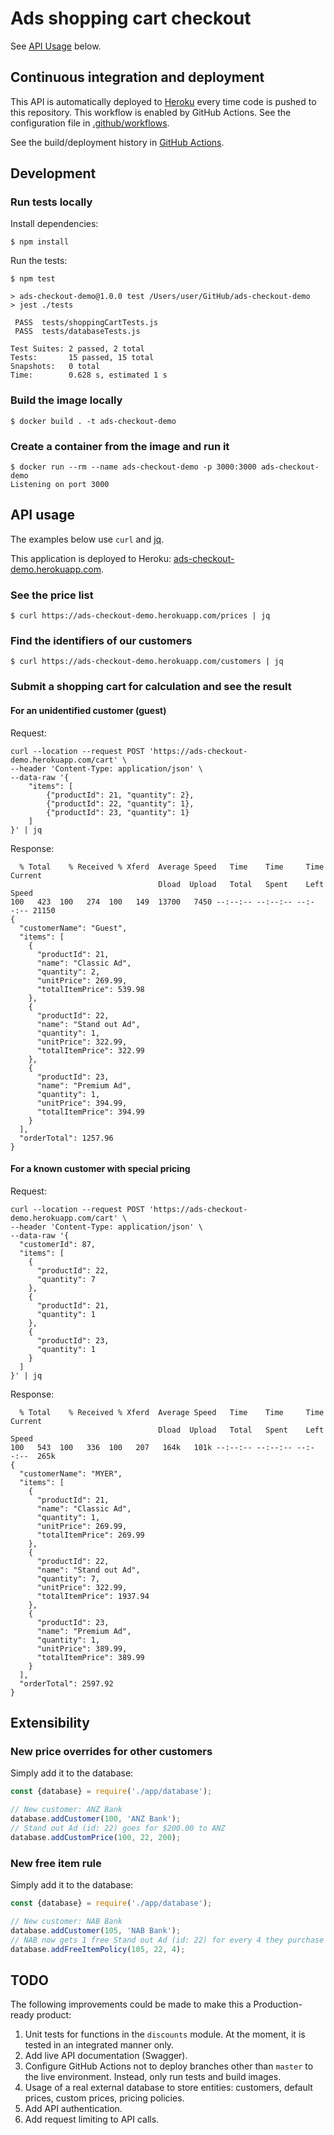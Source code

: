 # Ads shopping cart checkout

See [API Usage](#api-usage) below.

## Continuous integration and deployment

This API is automatically deployed to [Heroku](heroku.com) every time code is pushed to this repository. This workflow is enabled by GitHub Actions. See the configuration file in [.github/workflows](./.github/workflows).

See the build/deployment history in [GitHub Actions](/../../actions).

## Development

### Run tests locally

Install dependencies:
~~~
$ npm install
~~~

Run the tests:
~~~
$ npm test

> ads-checkout-demo@1.0.0 test /Users/user/GitHub/ads-checkout-demo
> jest ./tests

 PASS  tests/shoppingCartTests.js
 PASS  tests/databaseTests.js

Test Suites: 2 passed, 2 total
Tests:       15 passed, 15 total
Snapshots:   0 total
Time:        0.628 s, estimated 1 s
~~~

### Build the image locally

~~~
$ docker build . -t ads-checkout-demo
~~~

### Create a container from the image and run it

~~~
$ docker run --rm --name ads-checkout-demo -p 3000:3000 ads-checkout-demo
Listening on port 3000
~~~

## API usage

The examples below use `curl` and [jq](https://stedolan.github.io/jq/).

This application is deployed to Heroku: [ads-checkout-demo.herokuapp.com](https://ads-checkout-demo.herokuapp.com/).

### See the price list

~~~
$ curl https://ads-checkout-demo.herokuapp.com/prices | jq
~~~

### Find the identifiers of our customers
~~~
$ curl https://ads-checkout-demo.herokuapp.com/customers | jq
~~~

### Submit a shopping cart for calculation and see the result

#### For an unidentified customer (guest)

Request:
~~~
curl --location --request POST 'https://ads-checkout-demo.herokuapp.com/cart' \
--header 'Content-Type: application/json' \
--data-raw '{
    "items": [
        {"productId": 21, "quantity": 2},
        {"productId": 22, "quantity": 1},
        {"productId": 23, "quantity": 1}
    ]
}' | jq
~~~

Response:
~~~
  % Total    % Received % Xferd  Average Speed   Time    Time     Time  Current
                                 Dload  Upload   Total   Spent    Left  Speed
100   423  100   274  100   149  13700   7450 --:--:-- --:--:-- --:--:-- 21150
{
  "customerName": "Guest",
  "items": [
    {
      "productId": 21,
      "name": "Classic Ad",
      "quantity": 2,
      "unitPrice": 269.99,
      "totalItemPrice": 539.98
    },
    {
      "productId": 22,
      "name": "Stand out Ad",
      "quantity": 1,
      "unitPrice": 322.99,
      "totalItemPrice": 322.99
    },
    {
      "productId": 23,
      "name": "Premium Ad",
      "quantity": 1,
      "unitPrice": 394.99,
      "totalItemPrice": 394.99
    }
  ],
  "orderTotal": 1257.96
}
~~~

#### For a known customer with special pricing

Request:
~~~
curl --location --request POST 'https://ads-checkout-demo.herokuapp.com/cart' \
--header 'Content-Type: application/json' \
--data-raw '{
  "customerId": 87,
  "items": [
    {
      "productId": 22,
      "quantity": 7
    },
    {
      "productId": 21,
      "quantity": 1
    },
    {
      "productId": 23,
      "quantity": 1
    }
  ]
}' | jq
~~~

Response:
~~~
  % Total    % Received % Xferd  Average Speed   Time    Time     Time  Current
                                 Dload  Upload   Total   Spent    Left  Speed
100   543  100   336  100   207   164k   101k --:--:-- --:--:-- --:--:--  265k
{
  "customerName": "MYER",
  "items": [
    {
      "productId": 21,
      "name": "Classic Ad",
      "quantity": 1,
      "unitPrice": 269.99,
      "totalItemPrice": 269.99
    },
    {
      "productId": 22,
      "name": "Stand out Ad",
      "quantity": 7,
      "unitPrice": 322.99,
      "totalItemPrice": 1937.94
    },
    {
      "productId": 23,
      "name": "Premium Ad",
      "quantity": 1,
      "unitPrice": 389.99,
      "totalItemPrice": 389.99
    }
  ],
  "orderTotal": 2597.92
}
~~~

## Extensibility

### New price overrides for other customers

Simply add it to the database:

~~~javascript
const {database} = require('./app/database');

// New customer: ANZ Bank
database.addCustomer(100, 'ANZ Bank');
// Stand out Ad (id: 22) goes for $200.00 to ANZ
database.addCustomPrice(100, 22, 200);
~~~

### New free item rule

Simply add it to the database:

~~~javascript
const {database} = require('./app/database');

// New customer: NAB Bank
database.addCustomer(105, 'NAB Bank');
// NAB now gets 1 free Stand out Ad (id: 22) for every 4 they purchase
database.addFreeItemPolicy(105, 22, 4);
~~~

## TODO

The following improvements could be made to make this a Production-ready product:

1. Unit tests for functions in the `discounts` module. At the moment, it is tested in an integrated manner only.
1. Add live API documentation (Swagger).
1. Configure GitHub Actions not to deploy branches other than `master` to the live environment. Instead, only run tests and build images.
1. Usage of a real external database to store entities: customers, default prices, custom prices, pricing policies.
1. Add API authentication.
1. Add request limiting to API calls.
